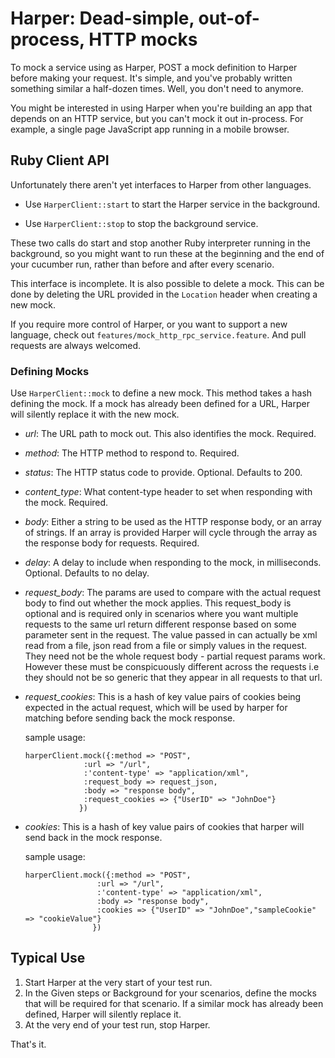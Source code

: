 # Harper: Dead-simple, out-of-process, HTTP mocks

To mock a service using as Harper, POST a mock definition to Harper
before making your request. It's simple, and you've probably written
something similar a half-dozen times. Well, you don't need to anymore.

You might be interested in using Harper when you're building an app
that depends on an HTTP service, but you can't mock it out
in-process. For example, a single page JavaScript app running in a
mobile browser.

## Ruby Client API

Unfortunately there aren't yet interfaces to Harper from other languages.

* Use `HarperClient::start` to start the Harper service in the
  background.

* Use `HarperClient::stop` to stop the background service.

These two calls do start and stop another Ruby interpreter running in
the background, so you might want to run these at the beginning and
the end of your cucumber run, rather than before and after every
scenario.

This interface is incomplete. It is also possible to delete a
mock. This can be done by deleting the URL provided in the `Location`
header when creating a new mock.

If you require more control of Harper, or you want to support a new
language, check out `features/mock_http_rpc_service.feature`. And pull
requests are always welcomed.

### Defining Mocks

Use `HarperClient::mock` to define a new mock. This method takes a
hash defining the mock. If a mock has already been defined for a URL,
Harper will silently replace it with the new mock.

* *url*: The URL path to mock out. This also identifies the mock. Required.
* *method*: The HTTP method to respond to. Required.

* *status*: The HTTP status code to provide. Optional. Defaults to 200.
* *content_type*: What content-type header to set when responding with
   the mock. Required.
* *body*: Either a string to be used as the HTTP response body, or an
   array of strings. If an array is provided Harper will cycle through
   the array as the response body for requests. Required.

* *delay*: A delay to include when responding to the mock,
   in milliseconds. Optional. Defaults to no delay.

* *request_body*: The params are used to compare with the actual request
   body to find out whether the mock applies. This request_body is
   optional and is required only in scenarios where you want multiple
   requests to the same url return different response based on some
   parameter sent in the request. The value passed in can actually be xml
   read from a file, json read from a file or simply values in the request.
   They need not be the whole request body - partial request params work.
   However these must be conspicuously different across the requests i.e
   they should not be so generic that they appear in all requests to
   that url.

* *request_cookies*: This is a hash of key value pairs of cookies being
   expected in the actual request, which will be used by harper for matching
   before sending back the mock response.

   sample usage:

      harperClient.mock({:method => "POST",
                   :url => "/url",
                   :'content-type' => "application/xml",
                   :request_body => request_json,
                   :body => "response body",
                   :request_cookies => {"UserID" => "JohnDoe"}
                  })

* *cookies*: This is a hash of key value pairs of cookies that harper will
   send back in the mock response.

   sample usage:

      harperClient.mock({:method => "POST",
                      :url => "/url",
                      :'content-type' => "application/xml",
                      :body => "response body",
                      :cookies => {"UserID" => "JohnDoe","sampleCookie" => "cookieValue"}
                     })

## Typical Use

1. Start Harper at the very start of your test run.
2. In the Given steps or Background for your scenarios, define the
mocks that will be required for that scenario. If a similar mock has
already been defined, Harper will silently replace it.
3. At the very end of your test run, stop Harper.

That's it.

